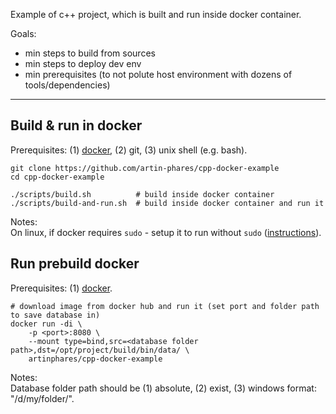 Example of c++ project, which is built and run inside docker container.

Goals:
- min steps to build from sources
- min steps to deploy dev env
- min prerequisites (to not polute host environment with dozens of tools/dependencies)

---

Build & run in docker
---

Prerequisites: (1) [docker](https://www.docker.com/), (2) git, (3) unix shell (e.g. bash).

```
git clone https://github.com/artin-phares/cpp-docker-example
cd cpp-docker-example

./scripts/build.sh          # build inside docker container
./scripts/build-and-run.sh  # build inside docker container and run it
```

Notes:  
On linux, if docker requires `sudo` - setup it to run without `sudo` ([instructions](https://askubuntu.com/a/477554/950607)).

Run prebuild docker
---

Prerequisites: (1) [docker](https://www.docker.com/).

```
# download image from docker hub and run it (set port and folder path to save database in)
docker run -di \
    -p <port>:8080 \
    --mount type=bind,src=<database folder path>,dst=/opt/project/build/bin/data/ \
    artinphares/cpp-docker-example
```

Notes:  
Database folder path should be (1) absolute, (2) exist, (3) windows format: "/d/my/folder/".
